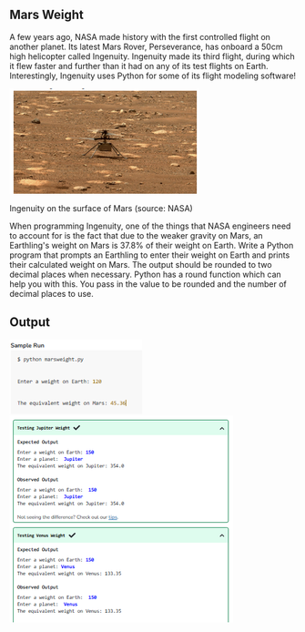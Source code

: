 ## Mars Weight

A few years ago, NASA made history with the first controlled flight on another planet. 
Its latest Mars Rover, Perseverance, has onboard a 50cm high helicopter called Ingenuity. 
Ingenuity made its third flight, during which it flew faster and further than it had on any of its test flights on Earth.
Interestingly, Ingenuity uses Python  for some of its flight modeling software!

<img src="/Images/nasa.PNG" />

Ingenuity on the surface of Mars (source: NASA)


When programming Ingenuity, one of the things that NASA engineers need to account for is the fact that due to the weaker gravity on Mars, 
an Earthling's weight on Mars is 37.8% of their weight on Earth. 
Write a Python program that prompts an Earthling to enter their weight on Earth and prints their calculated weight on Mars. The output should be rounded to two decimal places when necessary. 
Python has a round function which can help you with this. 
You pass in the value to be rounded and the number of decimal places to use.


## Output

<img src="/Images/nasa-1.PNG" />

<img src="/Images/nasa-2.PNG" />